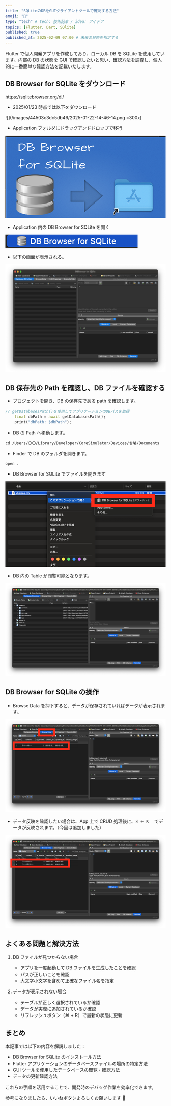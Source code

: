 ```yaml
---
title: "SQLiteのDBをGUIクライアントツールで確認する方法"
emoji: "👋"
type: "tech" # tech: 技術記事 / idea: アイデア
topics: [Flutter, Dart, SQlite]
published: true
published_at: 2025-02-09 07:00 # 未来の日時を指定する
---
```


Flutter で個人開発アプリを作成しており、ローカル DB を SQLite を使用しています。内部の DB の状態を GUI で確認したいと思い、確認方法を調査し、個人的に一番簡単な確認方法を記載いたします。

## DB Browser for SQLite をダウンロード

https://sqlitebrowser.org/dl/

- 2025/01/23 時点では以下をダウンロード

![](/images/44503c3dc5db46/2025-01-22-14-46-14.png =300x)

- Application フォルダにドラッグアンドドロップで移行

![](/images/44503c3dc5db46/2025-01-22-14-48-42.png)

- Application 内の DB Browser for SQLite を開く

![](/images/44503c3dc5db46/2025-01-22-14-50-15.png)

- 以下の画面が表示される。

![](/images/44503c3dc5db46/2025-01-22-14-50-39.png)

## DB 保存先の Path を確認し、DB ファイルを確認する

- プロジェクトを開き、DB の保存先である path を確認します。

```dart
// getDatabasesPath()を使用してアプリケーションのDBパスを取得
    final dbPath = await getDatabasesPath();
    print("dbPath: $dbPath");
```

- DB の Path へ移動します。

```
cd /Users/〇〇/Library/Developer/CoreSimulator/Devices/省略/Documents
```

- Finder で DB のフォルダを開きます。

```
open .
```

- DB Browser for SQLite でファイルを開きます

![](/images/87b37708a4b260/2025-01-23-16-57-08.png)

- DB 内の Table が閲覧可能となります。

![](/images/87b37708a4b260/2025-01-23-16-58-04.png)

## DB Browser for SQLite の操作

- Browse Data を押下すると、データが保存されていればデータが表示されます。

![](/images/87b37708a4b260/2025-01-23-16-59-50.png)

- データ反映を確認したい場合は、App 上で CRUD 処理後に、`⌘ ＋ R` 　でデータが反映されます。（今回は追加しました）

![](/images/87b37708a4b260/2025-01-23-17-01-34.png)

## よくある問題と解決方法

1. DB ファイルが見つからない場合

   - アプリを一度起動して DB ファイルを生成したことを確認
   - パスが正しいことを確認
   - 大文字小文字を含めて正確なファイル名を指定

2. データが表示されない場合
   - テーブルが正しく選択されているか確認
   - データが実際に追加されているか確認
   - リフレッシュボタン（⌘ + R）で最新の状態に更新

## まとめ

本記事では以下の内容を解説しました：

- DB Browser for SQLite のインストール方法
- Flutter アプリケーションのデータベースファイルの場所の特定方法
- GUI ツールを使用したデータベースの閲覧・確認方法
- データの更新確認方法

これらの手順を活用することで、開発時のデバッグ作業を効率化できます。

参考になりましたら、いいねボタンよろしくお願いします 🙇
